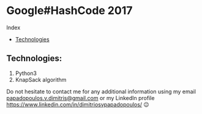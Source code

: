 # Google#HashCode 2017

Index

   - [Technologies](https://github.com/avionerman/Google-HashCode2017/blob/master/README.md#technologies)


## Technologies:
1) Python3
2) KnapSack algorithm

Do not hesitate to contact me for any additional information using my email papadopoulos.v.dimitris@gmail.com or my LinkedIn profile https://www.linkedin.com/in/dimitriosvpapadopoulos/ :wink:
